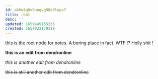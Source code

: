 ```yaml
---
id: pk6wtq8v9nogvg98e3lops7
title: root
desc: ''
updated: 1659449155335
created: 1658923179318
---
```

this is the root node for notes. A boring place in fact. WTF !? Holly shit !


**this is an edit from dendronline**

*this is another edit from dendronline*

~~this is still another edit from dendronline~~